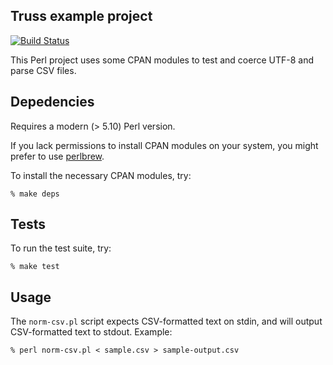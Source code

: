 Truss example project
----------------------

[![Build Status](https://travis-ci.org/karpet/truss-works-example.svg?branch=master)](https://travis-ci.org/karpet/truss-works-example)

This Perl project uses some CPAN modules to test and coerce UTF-8 and parse CSV files.

## Depedencies

Requires a modern (> 5.10) Perl version.

If you lack permissions to install CPAN modules on your system, you might prefer to use [perlbrew](https://perlbrew.pl/).

To install the necessary CPAN modules, try:

```
% make deps
```

## Tests

To run the test suite, try:

```
% make test
```

## Usage

The `norm-csv.pl` script expects CSV-formatted text on stdin, and will output
CSV-formatted text to stdout. Example:

```
% perl norm-csv.pl < sample.csv > sample-output.csv
```

